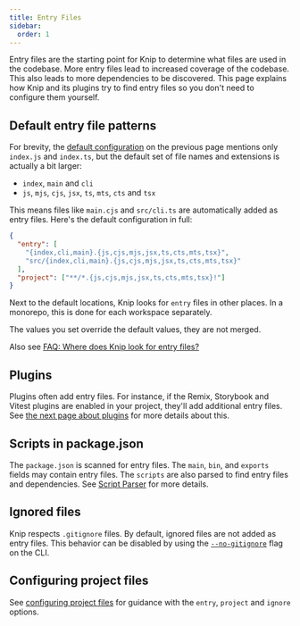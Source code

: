 ```yaml
---
title: Entry Files
sidebar:
  order: 1
---
```


Entry files are the starting point for Knip to determine what files are used in
the codebase. More entry files lead to increased coverage of the codebase. This
also leads to more dependencies to be discovered. This page explains how Knip
and its plugins try to find entry files so you don't need to configure them
yourself.

## Default entry file patterns

For brevity, the [default configuration][1] on the previous page mentions only
`index.js` and `index.ts`, but the default set of file names and extensions is
actually a bit larger:

- `index`, `main` and `cli`
- `js`, `mjs`, `cjs`, `jsx`, `ts`, `mts`, `cts` and `tsx`

This means files like `main.cjs` and `src/cli.ts` are automatically added as
entry files. Here's the default configuration in full:

```json
{
  "entry": [
    "{index,cli,main}.{js,cjs,mjs,jsx,ts,cts,mts,tsx}",
    "src/{index,cli,main}.{js,cjs,mjs,jsx,ts,cts,mts,tsx}"
  ],
  "project": ["**/*.{js,cjs,mjs,jsx,ts,cts,mts,tsx}!"]
}
```

Next to the default locations, Knip looks for `entry` files in other places. In
a monorepo, this is done for each workspace separately.

The values you set override the default values, they are not merged.

Also see [FAQ: Where does Knip look for entry files?][2]

## Plugins

Plugins often add entry files. For instance, if the Remix, Storybook and Vitest
plugins are enabled in your project, they'll add additional entry files. See
[the next page about plugins][3] for more details about this.

## Scripts in package.json

The `package.json` is scanned for entry files. The `main`, `bin`, and `exports`
fields may contain entry files. The `scripts` are also parsed to find entry
files and dependencies. See [Script Parser][4] for more details.

## Ignored files

Knip respects `.gitignore` files. By default, ignored files are not added as
entry files. This behavior can be disabled by using the [`--no-gitignore`][5]
flag on the CLI.

## Configuring project files

See [configuring project files][6] for guidance with the `entry`, `project` and
`ignore` options.

[1]: ../overview/configuration.md#defaults
[2]: ../reference/faq.md#where-does-knip-look-for-entry-files
[3]: ./plugins.md
[4]: ../features/script-parser.md
[5]: ../reference/cli.md#--no-gitignore
[6]: ../guides/configuring-project-files.md
